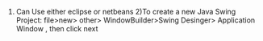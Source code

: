 1) Can Use either eclipse or netbeans
2)To create a new Java Swing Project: file>new> other> WindowBuilder>Swing Desinger> Application Window , then click next 
